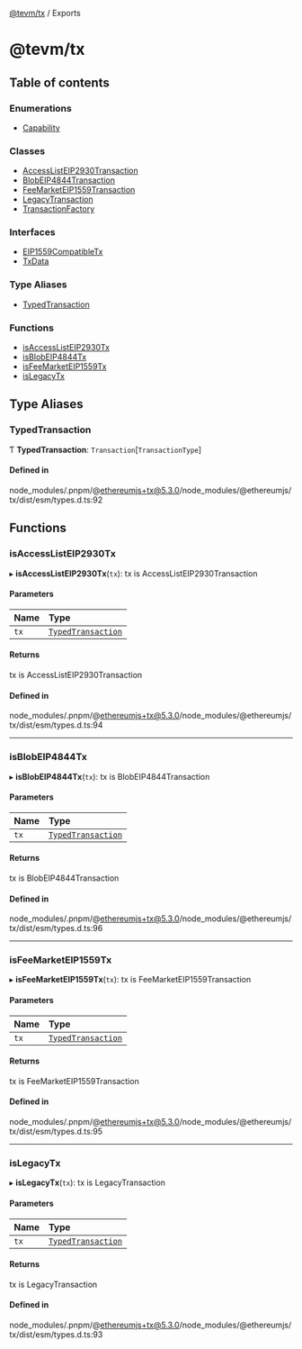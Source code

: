 [@tevm/tx](README.md) / Exports

# @tevm/tx

## Table of contents

### Enumerations

- [Capability](enums/Capability.md)

### Classes

- [AccessListEIP2930Transaction](classes/AccessListEIP2930Transaction.md)
- [BlobEIP4844Transaction](classes/BlobEIP4844Transaction.md)
- [FeeMarketEIP1559Transaction](classes/FeeMarketEIP1559Transaction.md)
- [LegacyTransaction](classes/LegacyTransaction.md)
- [TransactionFactory](classes/TransactionFactory.md)

### Interfaces

- [EIP1559CompatibleTx](interfaces/EIP1559CompatibleTx.md)
- [TxData](interfaces/TxData.md)

### Type Aliases

- [TypedTransaction](modules.md#typedtransaction)

### Functions

- [isAccessListEIP2930Tx](modules.md#isaccesslisteip2930tx)
- [isBlobEIP4844Tx](modules.md#isblobeip4844tx)
- [isFeeMarketEIP1559Tx](modules.md#isfeemarketeip1559tx)
- [isLegacyTx](modules.md#islegacytx)

## Type Aliases

### TypedTransaction

Ƭ **TypedTransaction**: `Transaction`[`TransactionType`]

#### Defined in

node_modules/.pnpm/@ethereumjs+tx@5.3.0/node_modules/@ethereumjs/tx/dist/esm/types.d.ts:92

## Functions

### isAccessListEIP2930Tx

▸ **isAccessListEIP2930Tx**(`tx`): tx is AccessListEIP2930Transaction

#### Parameters

| Name | Type |
| :------ | :------ |
| `tx` | [`TypedTransaction`](modules.md#typedtransaction) |

#### Returns

tx is AccessListEIP2930Transaction

#### Defined in

node_modules/.pnpm/@ethereumjs+tx@5.3.0/node_modules/@ethereumjs/tx/dist/esm/types.d.ts:94

___

### isBlobEIP4844Tx

▸ **isBlobEIP4844Tx**(`tx`): tx is BlobEIP4844Transaction

#### Parameters

| Name | Type |
| :------ | :------ |
| `tx` | [`TypedTransaction`](modules.md#typedtransaction) |

#### Returns

tx is BlobEIP4844Transaction

#### Defined in

node_modules/.pnpm/@ethereumjs+tx@5.3.0/node_modules/@ethereumjs/tx/dist/esm/types.d.ts:96

___

### isFeeMarketEIP1559Tx

▸ **isFeeMarketEIP1559Tx**(`tx`): tx is FeeMarketEIP1559Transaction

#### Parameters

| Name | Type |
| :------ | :------ |
| `tx` | [`TypedTransaction`](modules.md#typedtransaction) |

#### Returns

tx is FeeMarketEIP1559Transaction

#### Defined in

node_modules/.pnpm/@ethereumjs+tx@5.3.0/node_modules/@ethereumjs/tx/dist/esm/types.d.ts:95

___

### isLegacyTx

▸ **isLegacyTx**(`tx`): tx is LegacyTransaction

#### Parameters

| Name | Type |
| :------ | :------ |
| `tx` | [`TypedTransaction`](modules.md#typedtransaction) |

#### Returns

tx is LegacyTransaction

#### Defined in

node_modules/.pnpm/@ethereumjs+tx@5.3.0/node_modules/@ethereumjs/tx/dist/esm/types.d.ts:93
